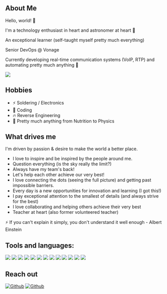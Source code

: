 About Me
---
Hello, world! :vulcan_salute:


I'm a technology enthusiast in heart and astronomer at heart :telescope:

An exceptional learner (self-taught myself pretty much everything)

Senior DevOps @ Vonage 

Currently developing real-time communication systems (VoIP, RTP) and automating pretty much anything :wrench: 

<img src="https://img.shields.io/badge/Vonage-3776AB?style=for-the-badge&logo=vonage&logoColor=white"/>


Hobbies
---
- :zap: Soldering / Electronics
- :rocket: Coding
- :fire: Reverse Engineering
- :rainbow: Pretty much anything from Nutrition to Physics


What drives me
---
I'm driven by passion & desire to make the world a better place.

- I love to inspire and be inspired by the people around me.
- Question everything (is the sky really the limit?)
- Always have my team's back!
- Let's help each other achieve our very best!
- I love connecting the dots (seeing the full picture) and getting past impossible barriers.
- Every day is a new opportunities for innovation and learning (I got this!)
- I pay exceptional attention to the smallest of details (and always strive for the best)
- I love collaborating and helping others achieve their very best
- Teacher at heart (also former volunteered teacher)

:zap: If you can't explain it simply, you don't understand it well enough - Albert Einstein



Tools and languages:
---
<p>
  <img src="https://img.shields.io/badge/Python-3776AB?style=for-the-badge&logo=python&logoColor=white" />
  <img src="https://img.shields.io/badge/C-00599C?style=for-the-badge&logo=c&logoColor=white" />
  <img src="https://img.shields.io/badge/C%2B%2B-00599C?style=for-the-badge&logo=c%2B%2B&logoColor=white" />
  <img src="https://img.shields.io/badge/Go-00ADD8?style=for-the-badge&logo=go&logoColor=white" />
  <img src="https://img.shields.io/badge/JavaScript-323330?style=for-the-badge&logo=javascript&logoColor=F7DF1E" />
  <img src="https://img.shields.io/badge/TypeScript-007ACC?style=for-the-badge&logo=typescript&logoColor=white" />
  <img src="https://img.shields.io/badge/Visual_Studio_Code-0078D4?style=for-the-badge&logo=visual%20studio%20code&logoColor=white" />
  <img src="https://img.shields.io/badge/sublime_text-%23575757.svg?&style=for-the-badge&logo=sublime-text&logoColor=important" />
  <img src="https://img.shields.io/badge/AWS-07405E?style=for-the-badge&logo=amazon&logoColor=white" />
  <img src="https://img.shields.io/badge/MySQL-00000F?style=for-the-badge&logo=mysql&logoColor=white" />
  <img src="https://img.shields.io/badge/PostgreSQL-316192?style=for-the-badge&logo=postgresql&logoColor=white" />
  <img src="https://img.shields.io/badge/MongoDB-4EA94B?style=for-the-badge&logo=mongodb&logoColor=white" />
  <img src="https://img.shields.io/badge/SQLite-07405E?style=for-the-badge&logo=sqlite&logoColor=white" />
</p>

Reach out
---
[<img alt="Github" src="https://img.shields.io/badge/GitHub-%2312100E.svg?&style=for-the-badge&logo=Github&logoColor=white" />](https://github.com/tommybrecher) 
[<img alt="Github" src="https://img.shields.io/badge/LinkedIn-%231DA1F2.svg?&style=for-the-badge&logo=linkedin&logoColor=white" />](https://www.linkedin.com/in/tommy-lee-b-a0229160/)
